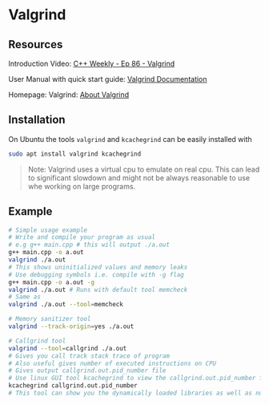 # Valgrind

## Resources
Introduction Video:  [C++ Weekly - Ep 86 - Valgrind](https://www.youtube.com/watch?v=3l0BQs2ThTo)



User Manual with quick start guide: [Valgrind Documentation](https://valgrind.org/docs/manual/valgrind_manual.pdf)


Homepage: Valgrind: [About Valgrind](https://valgrind.org/info/)
## Installation
On Ubuntu the tools `valgrind` and `kcachegrind` can be easily installed with
```bash
sudo apt install valgrind kcachegrind
```
>Note:
Valgrind uses a virtual cpu to emulate on real cpu. This can lead to significant slowdown and might not be always reasonable to use whe working on large programs.

## Example
```bash
# Simple usage example
# Write and compile your program as usual
# e.g g++ main.cpp # this will output ./a.out
g++ main.cpp -o a.out
valgrind ./a.out
# This shows uninitialized values and memory leaks
# Use debugging symbols i.e. compile with -g flag
g++ main.cpp -o a.out -g
valgrind ./a.out # Runs with default tool memcheck
# Same as
valgrind ./a.out --tool=memcheck 

# Memory sanitizer tool
valgrind --track-origin=yes ./a.out

# Callgrind tool
valgrind --tool=callgrind ./a.out
# Gives you call track stack trace of program
# Also useful gives number of executed instructions on CPU
# Gives output callgrind.out.pid_number file
# Use linux GUI tool kcachegrind to view the callgrind.out.pid_number file  
kcachegrind callgrind.out.pid_number
# This tool can show you the dynamically loaded libraries as well as number of times called.
```